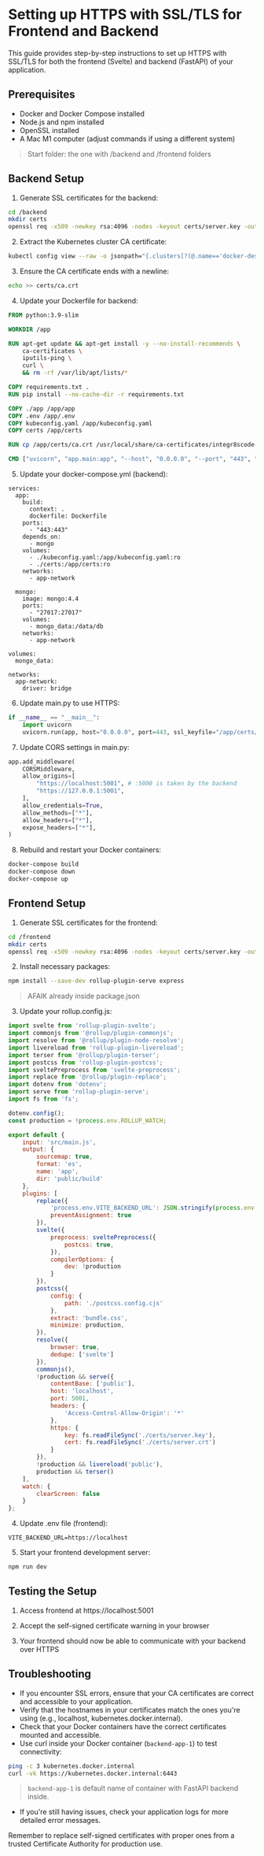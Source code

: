 # Setting up HTTPS with SSL/TLS for Frontend and Backend

This guide provides step-by-step instructions to set up HTTPS with SSL/TLS for both the frontend (Svelte) and backend (FastAPI) of your application.

## Prerequisites

- Docker and Docker Compose installed
- Node.js and npm installed
- OpenSSL installed
- A Mac M1 computer (adjust commands if using a different system)

> Start folder: the one with /backend and /frontend folders

## Backend Setup

1. Generate SSL certificates for the backend:

```bash
cd /backend
mkdir certs
openssl req -x509 -newkey rsa:4096 -nodes -keyout certs/server.key -out certs/server.crt -days 365 -subj "/CN=localhost"
```

2. Extract the Kubernetes cluster CA certificate:

```bash
kubectl config view --raw -o jsonpath="{.clusters[?(@.name=='docker-desktop')].cluster.certificate-authority-data}" | base64 --decode > certs/ca.crt
```

3. Ensure the CA certificate ends with a newline:

```bash
echo >> certs/ca.crt
```

4. Update your Dockerfile for backend:

```Dockerfile
FROM python:3.9-slim

WORKDIR /app

RUN apt-get update && apt-get install -y --no-install-recommends \
    ca-certificates \
    iputils-ping \
    curl \
    && rm -rf /var/lib/apt/lists/*

COPY requirements.txt .
RUN pip install --no-cache-dir -r requirements.txt

COPY ./app /app/app
COPY .env /app/.env
COPY kubeconfig.yaml /app/kubeconfig.yaml
COPY certs /app/certs

RUN cp /app/certs/ca.crt /usr/local/share/ca-certificates/integr8scode-ca.crt && update-ca-certificates

CMD ["uvicorn", "app.main:app", "--host", "0.0.0.0", "--port", "443", "--ssl-keyfile", "/app/certs/server.key", "--ssl-certfile", "/app/certs/server.crt"]
```

5. Update your docker-compose.yml (backend):

```docker-compose
services:
  app:
    build:
      context: .
      dockerfile: Dockerfile
    ports:
      - "443:443"
    depends_on:
      - mongo
    volumes:
      - ./kubeconfig.yaml:/app/kubeconfig.yaml:ro
      - ./certs:/app/certs:ro
    networks:
      - app-network

  mongo:
    image: mongo:4.4
    ports:
      - "27017:27017"
    volumes:
      - mongo_data:/data/db
    networks:
      - app-network

volumes:
  mongo_data:

networks:
  app-network:
    driver: bridge
```

6. Update main.py to use HTTPS:

```python
if __name__ == "__main__":
    import uvicorn
    uvicorn.run(app, host="0.0.0.0", port=443, ssl_keyfile="/app/certs/server.key", ssl_certfile="/app/certs/server.crt")
```

7. Update CORS settings in main.py:

```python
app.add_middleware(
    CORSMiddleware,
    allow_origins=[
        "https://localhost:5001", # :5000 is taken by the backend
        "https://127.0.0.1:5001",
    ],
    allow_credentials=True,
    allow_methods=["*"],
    allow_headers=["*"],
    expose_headers=["*"],
)
```

8. Rebuild and restart your Docker containers:

```bash
docker-compose build
docker-compose down
docker-compose up
```

## Frontend Setup

1. Generate SSL certificates for the frontend:

```bash
cd /frontend
mkdir certs
openssl req -x509 -newkey rsa:4096 -nodes -keyout certs/server.key -out certs/server.crt -days 365 -subj "/CN=localhost"
```

2. Install necessary packages:

```bash
npm install --save-dev rollup-plugin-serve express
```

> AFAIK already inside package.json

3. Update your rollup.config.js:

```javascript
import svelte from 'rollup-plugin-svelte';
import commonjs from '@rollup/plugin-commonjs';
import resolve from '@rollup/plugin-node-resolve';
import livereload from 'rollup-plugin-livereload';
import terser from '@rollup/plugin-terser';
import postcss from 'rollup-plugin-postcss';
import sveltePreprocess from 'svelte-preprocess';
import replace from '@rollup/plugin-replace';
import dotenv from 'dotenv';
import serve from 'rollup-plugin-serve';
import fs from 'fs';

dotenv.config();
const production = !process.env.ROLLUP_WATCH;

export default {
    input: 'src/main.js',
    output: {
        sourcemap: true,
        format: 'es',
        name: 'app',
        dir: 'public/build'
    },
    plugins: [
        replace({
            'process.env.VITE_BACKEND_URL': JSON.stringify(process.env.VITE_BACKEND_URL),
            preventAssignment: true
        }),
        svelte({
            preprocess: sveltePreprocess({
                postcss: true,
            }),
            compilerOptions: {
                dev: !production
            }
        }),
        postcss({
            config: {
                path: './postcss.config.cjs'
            },
            extract: 'bundle.css',
            minimize: production,
        }),
        resolve({
            browser: true,
            dedupe: ['svelte']
        }),
        commonjs(),
        !production && serve({
            contentBase: ['public'],
            host: 'localhost',
            port: 5001,
            headers: {
                'Access-Control-Allow-Origin': '*'
            },
            https: {
                key: fs.readFileSync('./certs/server.key'),
                cert: fs.readFileSync('./certs/server.crt')
            }
        }),
        !production && livereload('public'),
        production && terser()
    ],
    watch: {
        clearScreen: false
    }
};
```

4. Update .env file (frontend):

```env
VITE_BACKEND_URL=https://localhost
```
5. Start your frontend development server:

```bash
npm run dev
```

## Testing the Setup

1. Access frontend at https://localhost:5001

2. Accept the self-signed certificate warning in your browser

3. Your frontend should now be able to communicate with your backend over HTTPS

## Troubleshooting

- If you encounter SSL errors, ensure that your CA certificates are correct and accessible to your application.
- Verify that the hostnames in your certificates match the ones you're using (e.g., localhost, kubernetes.docker.internal).
- Check that your Docker containers have the correct certificates mounted and accessible.
- Use curl inside your Docker container (`backend-app-1`) to test connectivity:

```bash
ping -c 3 kubernetes.docker.internal
curl -vk https://kubernetes.docker.internal:6443
```

> `backend-app-1` is default name of container with FastAPI backend inside.

- If you're still having issues, check your application logs for more detailed error messages.

Remember to replace self-signed certificates with proper ones from a trusted Certificate Authority for production use.